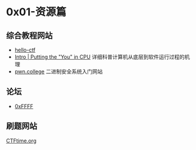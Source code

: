 # 0x01-资源篇

## 综合教程网站

- [hello-ctf](https://hello-ctf.com/)
- [Intro | Putting the "You" in CPU](https://cpu.land/)    详细科普计算机从底层到软件运行过程的机理
- [pwn.college](https://pwn.college/)      二进制安全系统入门网站

## 论坛

- [0xFFFF](https://0xffff.one/)

## 刷题网站

[CTFtime.org ](https://ctftime.org/)